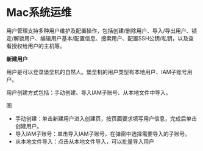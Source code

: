 # Mac系统运维


用户管理支持多种用户维护及配置操作，包括创建/删除用户、导入/导出用户、锁定/解锁用户、编辑用户基本/配置信息、搜索用户、配置SSH公钥/私钥，以及查看授权给用户的主机等。


**新建用户**

用户是可以登录堡垒机的自然人。堡垒机的用户类型有本地用户、IAM子账号用户。

用户创建方式包括：手动创建、导入IAM子账号、从本地文件中导入。

图


- 手动创建：单击新建用户进入创建页，按页面要求填写用户信息，完成后单击创建用户。
- 导入IAM子账号：单击导入IAM子账号，在弹窗中选择需要导入的子账号。
- 从本地文件导入：点击从本地文件导入，可以批量导入用户
